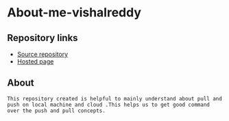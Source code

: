 # About-me-vishalreddy
## Repository links
* [Source repository](https://vishalreddy114.github.io/About-me-vishalreddy/.)
* [Hosted page](https://github.com/Vishalreddy114/About-me-vishalreddy)
## About
    This repository created is helpful to mainly understand about pull and push on local machine and cloud .This helps us to get good command over the push and pull concepts.